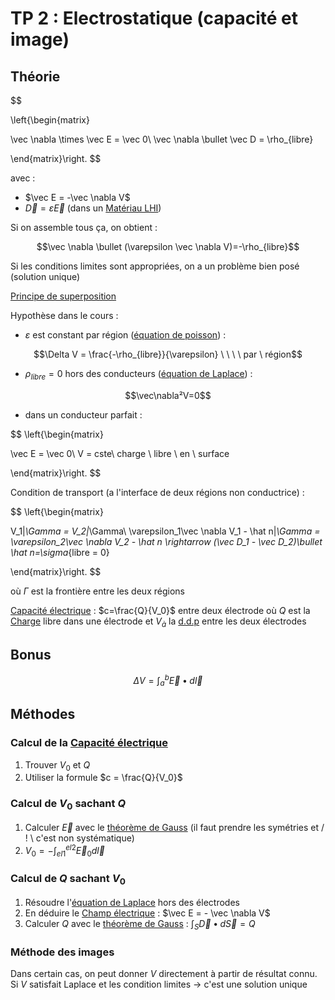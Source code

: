 # TP 2 : Electrostatique (capacité et image)

## Théorie

$$

\left\{\begin{matrix}

\vec \nabla \times \vec E = \vec 0\\
\vec \nabla \bullet \vec D = \rho_{libre}

\end{matrix}\right.
$$

avec :
- $\vec E = -\vec \nabla V$
- $\vec D=\varepsilon\vec E$ (dans un [Matériau LHI](../Notion/Matériau%20LHI.md))

Si on assemble tous ça, on obtient :

$$\vec \nabla \bullet (\varepsilon \vec \nabla V)=-\rho_{libre}$$

Si les conditions limites sont appropriées, on a un problème bien posé (solution unique)

[Principe de superposition](../Notion/Principe%20de%20superposition.md)

Hypothèse dans le cours :
- $\varepsilon$ est constant par région ([équation de poisson](../Notion/Potentiel%20électrique.md)) :

$$\Delta V = \frac{-\rho_{libre}}{\varepsilon} \ \ \ \ par \ région$$
- $\rho_{libre} = 0$ hors des conducteurs ([équation de Laplace](../Notion/Potentiel%20électrique.md)) :

$$\vec\nabla²V=0$$

- dans un conducteur parfait :

$$
\left\{\begin{matrix}

\vec E = \vec 0\\
V = cste\\
charge \ libre \ en \ surface

\end{matrix}\right.
$$

Condition de transport (a l'interface de deux régions non conductrice) :

$$
\left\{\begin{matrix}

V_1|_\Gamma = V_2|_\Gamma\\
\varepsilon_1\vec \nabla V_1 - \hat n|_\Gamma = \varepsilon_2\vec \nabla V_2 - \hat n \rightarrow (\vec D_1 - \vec D_2)\bullet \hat n=\sigma_{libre = 0}

\end{matrix}\right.
$$

où $\Gamma$ est la frontière entre les deux régions

[Capacité électrique](../Notion/Capacité%20électrique.md) : $c=\frac{Q}{V_0}$ entre deux électrode où $Q$ est la [Charge](../Notion/Charge.md) libre dans une électrode et $V_à$ la [d.d.p](../Notion/Potentiel%20électrique.md) entre les deux électrodes

## Bonus

$$\Delta V = \int_a^b{\vec E \bullet d\vec l}$$

## Méthodes

### Calcul de la [Capacité électrique](../Notion/Capacité%20électrique.md)

1. Trouver $V_0$ et $Q$
2. Utiliser la formule $c = \frac{Q}{V_0}$

### Calcul de $V_0$ sachant $Q$

1. Calculer $\vec E$ avec le [théorème de Gauss](../Notion/Loi%20de%20Gauss.md) (il faut prendre les symétries et / ! \\ c'est non systématique)
2. $V_0 = -\int_{el1}^{el2}{\vec E_0 d\vec l}$

### Calcul de $Q$ sachant $V_0$

1. Résoudre l'[équation de Laplace](../Notion/Potentiel%20électrique.md) hors des électrodes
2. En déduire le [Champ électrique](../Notion/Champ%20électrique.md) : $\vec E = - \vec \nabla V$
3. Calculer $Q$ avec le [théorème de Gauss](../Notion/Loi%20de%20Gauss.md) : $\int_S{\vec D \bullet d\vec S} = Q$

### Méthode des images

Dans certain cas, on peut donner $V$ directement à partir de résultat connu. Si $V$ satisfait Laplace et les condition limites $\rightarrow$ c'est une solution unique
